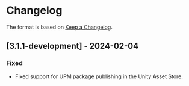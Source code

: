 # Changelog

The format is based on [Keep a Changelog](https://keepachangelog.com/en/1.1.0/).

## [3.1.1-development] - 2024-02-04

### Fixed

* Fixed support for UPM package publishing in the Unity Asset Store.
